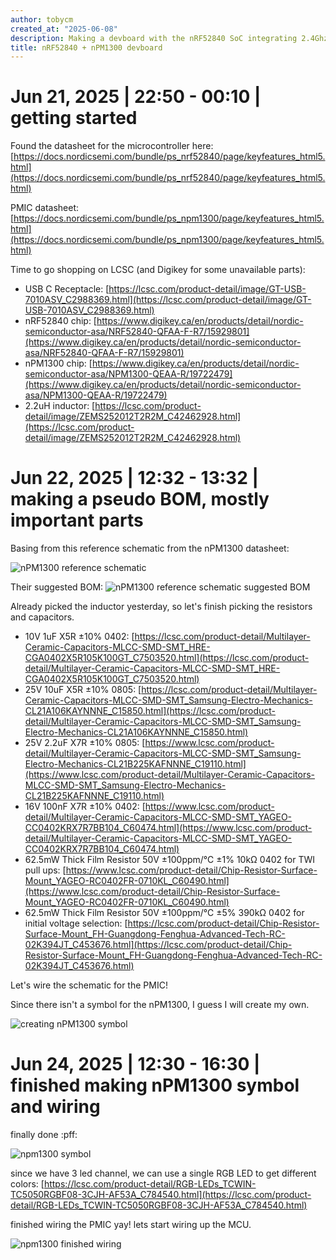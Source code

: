```yaml
---
author: tobycm
created_at: "2025-06-08"
description: Making a devboard with the nRF52840 SoC integrating 2.4Ghz technologies such as Bluetooth, Zigbee, Thread and a complimentary nPM1300 PMIC for power management
title: nRF52840 + nPM1300 devboard
---
```


# Jun 21, 2025 | 22:50 - 00:10 | getting started

Found the datasheet for the microcontroller here: [https://docs.nordicsemi.com/bundle/ps_nrf52840/page/keyfeatures_html5.html](https://docs.nordicsemi.com/bundle/ps_nrf52840/page/keyfeatures_html5.html)

PMIC datasheet: [https://docs.nordicsemi.com/bundle/ps_npm1300/page/keyfeatures_html5.html](https://docs.nordicsemi.com/bundle/ps_npm1300/page/keyfeatures_html5.html)

Time to go shopping on LCSC (and Digikey for some unavailable parts):

- USB C Receptacle: [https://lcsc.com/product-detail/image/GT-USB-7010ASV_C2988369.html](https://lcsc.com/product-detail/image/GT-USB-7010ASV_C2988369.html)
- nRF52840 chip: [https://www.digikey.ca/en/products/detail/nordic-semiconductor-asa/NRF52840-QFAA-F-R7/15929801](https://www.digikey.ca/en/products/detail/nordic-semiconductor-asa/NRF52840-QFAA-F-R7/15929801)
- nPM1300 chip: [https://www.digikey.ca/en/products/detail/nordic-semiconductor-asa/NPM1300-QEAA-R/19722479](https://www.digikey.ca/en/products/detail/nordic-semiconductor-asa/NPM1300-QEAA-R/19722479)
- 2.2uH inductor: [https://lcsc.com/product-detail/image/ZEMS252012T2R2M_C42462928.html](https://lcsc.com/product-detail/image/ZEMS252012T2R2M_C42462928.html)

# Jun 22, 2025 | 12:32 - 13:32 | making a pseudo BOM, mostly important parts

Basing from this reference schematic from the nPM1300 datasheet:

![nPM1300 reference schematic](assets/pm-ref-sch.png)

Their suggested BOM:
![nPM1300 reference schematic suggested BOM](assets/pm-suggest-bom.png)

Already picked the inductor yesterday, so let's finish picking the resistors and capacitors.

- 10V 1uF X5R ±10% 0402: [https://lcsc.com/product-detail/Multilayer-Ceramic-Capacitors-MLCC-SMD-SMT_HRE-CGA0402X5R105K100GT_C7503520.html](https://lcsc.com/product-detail/Multilayer-Ceramic-Capacitors-MLCC-SMD-SMT_HRE-CGA0402X5R105K100GT_C7503520.html)
- 25V 10uF X5R ±10% 0805: [https://lcsc.com/product-detail/Multilayer-Ceramic-Capacitors-MLCC-SMD-SMT_Samsung-Electro-Mechanics-CL21A106KAYNNNE_C15850.html](https://lcsc.com/product-detail/Multilayer-Ceramic-Capacitors-MLCC-SMD-SMT_Samsung-Electro-Mechanics-CL21A106KAYNNNE_C15850.html)
- 25V 2.2uF X7R ±10% 0805: [https://www.lcsc.com/product-detail/Multilayer-Ceramic-Capacitors-MLCC-SMD-SMT_Samsung-Electro-Mechanics-CL21B225KAFNNNE_C19110.html](https://www.lcsc.com/product-detail/Multilayer-Ceramic-Capacitors-MLCC-SMD-SMT_Samsung-Electro-Mechanics-CL21B225KAFNNNE_C19110.html)
- 16V 100nF X7R ±10% 0402: [https://www.lcsc.com/product-detail/Multilayer-Ceramic-Capacitors-MLCC-SMD-SMT_YAGEO-CC0402KRX7R7BB104_C60474.html](https://www.lcsc.com/product-detail/Multilayer-Ceramic-Capacitors-MLCC-SMD-SMT_YAGEO-CC0402KRX7R7BB104_C60474.html)
- 62.5mW Thick Film Resistor 50V ±100ppm/℃ ±1% 10kΩ 0402 for TWI pull ups: [https://www.lcsc.com/product-detail/Chip-Resistor-Surface-Mount_YAGEO-RC0402FR-0710KL_C60490.html](https://www.lcsc.com/product-detail/Chip-Resistor-Surface-Mount_YAGEO-RC0402FR-0710KL_C60490.html)
- 62.5mW Thick Film Resistor 50V ±100ppm/℃ ±5% 390kΩ 0402 for initial voltage selection: [https://lcsc.com/product-detail/Chip-Resistor-Surface-Mount_FH-Guangdong-Fenghua-Advanced-Tech-RC-02K394JT_C453676.html](https://lcsc.com/product-detail/Chip-Resistor-Surface-Mount_FH-Guangdong-Fenghua-Advanced-Tech-RC-02K394JT_C453676.html)

Let's wire the schematic for the PMIC!

Since there isn't a symbol for the nPM1300, I guess I will create my own.

![creating nPM1300 symbol](assets/creating-pm-symbol.png)

# Jun 24, 2025 | 12:30 - 16:30 | finished making nPM1300 symbol and wiring

finally done :pff:

![npm1300 symbol](assets/pm-sym.png)

since we have 3 led channel, we can use a single RGB LED to get different colors: [https://lcsc.com/product-detail/RGB-LEDs_TCWIN-TC5050RGBF08-3CJH-AF53A_C784540.html](https://lcsc.com/product-detail/RGB-LEDs_TCWIN-TC5050RGBF08-3CJH-AF53A_C784540.html)

finished wiring the PMIC yay! lets start wiring up the MCU.

![npm1300 finished wiring](assets/pm-sch-done.png)